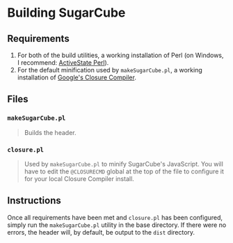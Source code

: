 # Building SugarCube #

## Requirements ##

1. For both of the build utilities, a working installation of Perl (on Windows, I recommend: [ActiveState Perl](http://www.activestate.com/activeperl/downloads "http://www.activestate.com/activeperl/downloads")).
2. For the default minification used by `makeSugarCube.pl`, a working installation of [Google's Closure Compiler](http://code.google.com/p/closure-compiler/ "http://code.google.com/p/closure-compiler/").

## Files ##

### `makeSugarCube.pl` ###

> Builds the header.

### `closure.pl` ###

> Used by `makeSugarCube.pl` to minify SugarCube's JavaScript.    You will have to edit the `@CLOSURECMD` global at the top of the file to configure it for your local Closure Compiler install.

## Instructions ##

Once all requirements have been met and `closure.pl` has been configured, simply run the `makeSugarCube.pl` utility in the base directory.  If there were no errors, the header will, by default, be output to the `dist` directory.
